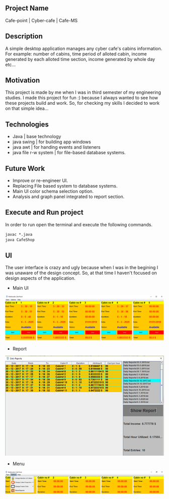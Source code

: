 ## Project Name
Cafe-point | Cyber-cafe | Cafe-MS

## Description
A simple desktop application manages any cyber cafe's cabins information. For example: number of cabins, time period of alloted cabin, income generated by each alloted time section, income generated by whole day etc...  

## Motivation
This project is made by me when I was in third semester of my engineering studies. I made this project for fun :) because I always wanted to see how these projects build and work. So, for checking my skills I decided to work on that simple idea... 

## Technologies
- Java | base technology
- java swing | for building app windows
- java awt | for handing events and listeners
- java file r-w system | for file-based database systems.


## Future Work

- Improve or re-engineer UI.
- Replacing File based system to database systems.
- Main UI color schema selection option.
- Analysis and graph panel integrated to report section.

## Execute and Run project
In order to run open the terminal and execute the following commands.

```cmd
javac *.java
java CafeShop
```

## UI
The user interface is crazy and ugly because when I was in the begining I was unaware of the design concept. So, at that time I haven't focused on design aspects of the application. 

- Main UI

![alt text](./ui/income.cabin.PNG "Logo Title Text 1")

- Report

![alt text](./ui/report.income.two.PNG "Logo Title Text 1")

- Menu

![alt text](./ui/option.menu.png "Logo Title Text 1")



